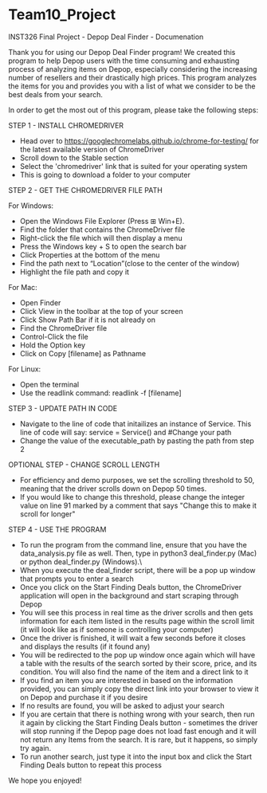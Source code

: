 # Team10_Project
INST326 Final Project - Depop Deal Finder - Documenation

Thank you for using our Depop Deal Finder program! We created this program
to help Depop users with the time consuming and exhausting process of analyzing
items on Depop, especially considering the increasing number of resellers and 
their drastically high prices. This program analyzes the items for you and 
provides you with a list of what we consider to be the best deals from your 
search. 

In order to get the most out of this program, please take the following steps:

STEP 1 - INSTALL CHROMEDRIVER
- Head over to https://googlechromelabs.github.io/chrome-for-testing/ for 
the latest available version of ChromeDriver 
- Scroll down to the Stable section
- Select the 'chromedriver' link that is suited for your operating system
- This is going to download a folder to your computer

STEP 2 - GET THE CHROMEDRIVER FILE PATH 

For Windows:
- Open the Windows File Explorer (Press ⊞ Win+E).
- Find the folder that contains the ChromeDriver file
- Right-click the file which will then display a menu
- Press the Windows key + S to open the search bar
- Click Properties at the bottom of the menu
- Find the path next to “Location”(close to the center of the window)
- Highlight the file path and copy it 

For Mac: 
- Open Finder
- Click View in the toolbar at the top of your screen
- Click Show Path Bar if it is not already on
- Find the ChromeDriver file
- Control-Click the file
- Hold the Option key
- Click on Copy [filename] as Pathname

For Linux:
- Open the terminal
- Use the readlink command: readlink -f [filename]

STEP 3 -  UPDATE PATH IN CODE
-  Navigate to the line of code that initailizes an instance of Service. This 
line of code will say: service = Service() and #Change your path
- Change the value of the executable_path by pasting the path from step 2

OPTIONAL STEP - CHANGE SCROLL LENGTH
- For efficiency and demo purposes, we set the scrolling threshold to 50, 
meaning that the driver scrolls down on Depop 50 times.
- If you would like to change this threshold, please change the integer value on 
line 91 marked by a comment that says "Change this to make it scroll for longer"

STEP 4 - USE THE PROGRAM
- To run the program from the command line, ensure that you have the 
data_analysis.py file as well. Then, type in python3 deal_finder.py (Mac) or 
python deal_finder.py (Windows).\
- When you execute the deal_finder script, there will be a pop up window
that prompts you to enter a search
- Once you click on the Start Finding Deals button, the ChromeDriver application
will open in the background and start scraping through Depop
- You will see this process in real time as the driver scrolls and then gets 
information for each item listed in the results page within the scroll limit
(it will look like as if someone is controlling your computer)
- Once the driver is finished, it will wait a few seconds before it closes and 
displays the results (if it found any)
- You will be redirected to the pop up window once again which will have a
table with the results of the search sorted by their score, price, and its
condition. You will also find the name of the item and a direct link to it
- If you find an item you are interested in based on the information provided,
you can simply copy the direct link into your browser to view it on Depop and 
purchase it if you desire
- If no results are found, you will be asked to adjust your search
- If you are certain that there is nothing wrong with your search, then run it
again by clicking the Start Finding Deals button - sometimes the driver will
stop running if the Depop page does not load fast enough and it will not return
any Items from the search. It is rare, but it happens, so simply try again.
- To run another search, just type it into the input box and click the 
Start Finding Deals button to repeat this process

We hope you enjoyed!